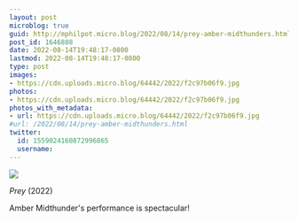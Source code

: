 ```yaml
---
layout: post
microblog: true
guid: http://mphilpot.micro.blog/2022/08/14/prey-amber-midthunders.html
post_id: 1646808
date: 2022-08-14T19:48:17-0800
lastmod: 2022-08-14T19:48:17-0800
type: post
images:
- https://cdn.uploads.micro.blog/64442/2022/f2c97b06f9.jpg
photos:
- https://cdn.uploads.micro.blog/64442/2022/f2c97b06f9.jpg
photos_with_metadata:
- url: https://cdn.uploads.micro.blog/64442/2022/f2c97b06f9.jpg
#url: /2022/08/14/prey-amber-midthunders.html
twitter:
  id: 1559024160872996865
  username: 
---
```

![](https://micro.markphilpot.com/uploads/2022/f2c97b06f9.jpg)

*Prey* (2022)

Amber Midthunder's performance is spectacular!

